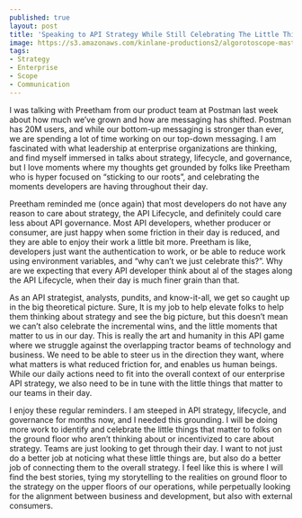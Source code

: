 ```yaml
---
published: true
layout: post
title: 'Speaking to API Strategy While Still Celebrating The Little Things That Matter'
image: https://s3.amazonaws.com/kinlane-productions2/algorotoscope-master/bf-skinner-old-piano-paris-hospital.jpg
tags:
- Strategy
- Enterprise
- Scope
- Communication
---
```

I was talking with Preetham from our product team at Postman last week about how much we’ve grown and how are messaging has shifted. Postman has 20M users, and while our bottom-up messaging is stronger than ever, we are spending a lot of time working on our top-down messaging. I am fascinated with what leadership at enterprise organizations are thinking, and find myself immersed in talks about strategy, lifecycle, and governance, but I love moments where my thoughts get grounded by folks like Preetham who is hyper focused on “sticking to our roots”, and celebrating the moments developers are having throughout their day.

Preetham reminded me (once again) that most developers do not have any reason to care about strategy, the API Lifecycle, and definitely could care less about API governance. Most API developers, whether producer or consumer, are just happy when some friction in their day is reduced, and they are able to enjoy their work a little bit more. Preetham is like, developers just want the authentication to work, or be able to reduce work using environment variables, and “why can’t we just celebrate this?”. Why are we expecting that every API developer think about al of the stages along the API Lifecycle, when their day is much finer grain than that.

As an API strategist, analysts, pundits, and know-it-all, we get so caught up in the big theoretical picture. Sure, It is my job to help elevate folks to help them thinking about strategy and see the big picture, but this doesn’t mean we can’t also celebrate the incremental wins, and the little moments that matter to us in our day. This is really the art and humanity in this API game where we struggle against the overlapping tractor beams of technology and business. We need to be able to steer us in the direction they want, where what matters is what reduced friction for, and enables us human beings. While our daily actions need to fit into the overall context of our enterprise API strategy, we also need to be in tune with the little things that matter to our teams in their day.

I enjoy these regular reminders. I am steeped in API strategy, lifecycle, and governance for months now, and I needed this grounding. I will be doing more work to identify and celebrate the little things that matter to folks on the ground floor who aren’t thinking about or incentivized to care about strategy. Teams are just looking to get through their day. I want to not just do a better job at noticing what these little things are, but also do a better job of connecting them to the overall strategy. I feel like this is where I will find the best stories, tying my storytelling to the realities on ground floor to the strategy on the upper floors of our operations, while perpetually looking for the alignment between business and development, but also with external consumers.


